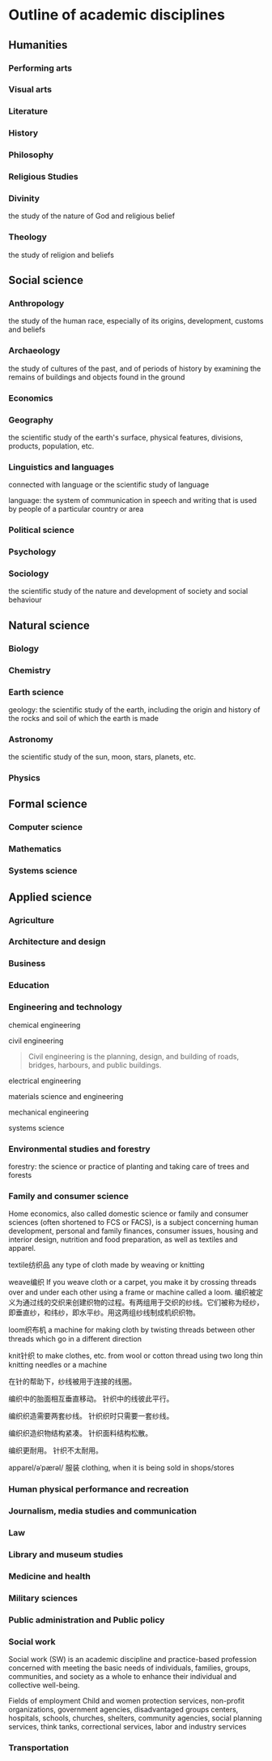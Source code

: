 # Outline of academic disciplines

## Humanities

### Performing arts

### Visual arts

### Literature

### History

### Philosophy

### Religious Studies

### Divinity

the study of the nature of God and religious belief

### Theology

the study of religion and beliefs

## Social science

### Anthropology

the study of the human race, especially of its origins, development, customs and beliefs

### Archaeology

the study of cultures of the past, and of periods of history by examining the remains of buildings and objects found in the ground

### Economics

### Geography

the scientific study of the earth's surface, physical features, divisions, products, population, etc.

### Linguistics and languages

connected with language or the scientific study of language

language: the system of communication in speech and writing that is used by people of a particular country or area

### Political science

### Psychology

### Sociology

the scientific study of the nature and development of society and social behaviour

## Natural science

### Biology

### Chemistry

### Earth science

geology: the scientific study of the earth, including the origin and history of the rocks and soil of which the earth is made

### Astronomy

the scientific study of the sun, moon, stars, planets, etc.

### Physics

## Formal science

### Computer science

### Mathematics

### Systems science

## Applied science

### Agriculture

### Architecture and design

### Business

### Education

### Engineering and technology

chemical engineering

civil engineering

> Civil engineering is the planning, design, and building of roads, bridges, harbours, and public buildings.

electrical engineering

materials science and engineering

mechanical engineering

systems science

### Environmental studies and forestry

forestry: the science or practice of planting and taking care of trees and forests

### Family and consumer science

Home economics, also called domestic science or family and consumer sciences (often shortened to FCS or FACS), is a subject concerning human development, personal and family finances, consumer issues, housing and interior design, nutrition and food preparation, as well as textiles and apparel.

textile纺织品
any type of cloth made by weaving or knitting

weave编织
If you weave cloth or a carpet, you make it by crossing threads over and under each other using a frame or machine called a loom.
编织被定义为通过线的交织来创建织物的过程。有两组用于交织的纱线。它们被称为经纱，即垂直纱，和纬纱，即水平纱。用这两组纱线制成机织织物。

loom织布机
a machine for making cloth by twisting threads between other threads which go in a different direction

knit针织
to make clothes, etc. from wool or cotton thread using two long thin knitting needles or a machine

在针的帮助下，纱线被用于连接的线圈。

编织中的胎面相互垂直移动。
针织中的线彼此平行。

编织织造需要两套纱线。
针织织时只需要一套纱线。

编织织造织物结构紧凑。
针织面料结构松散。

编织更耐用。
针织不太耐用。

apparel/əˈpærəl/
服装
clothing, when it is being sold in shops/stores

### Human physical performance and recreation

### Journalism, media studies and communication

### Law

### Library and museum studies

### Medicine and health

### Military sciences

### Public administration and Public policy

### Social work

Social work (SW) is an academic discipline and practice-based profession concerned with meeting the basic needs of individuals, families, groups, communities, and society as a whole to enhance their individual and collective well-being.

Fields of employment
Child and women protection services, non-profit organizations, government agencies, disadvantaged groups centers, hospitals, schools, churches, shelters, community agencies, social planning services, think tanks, correctional services, labor and industry services

### Transportation
